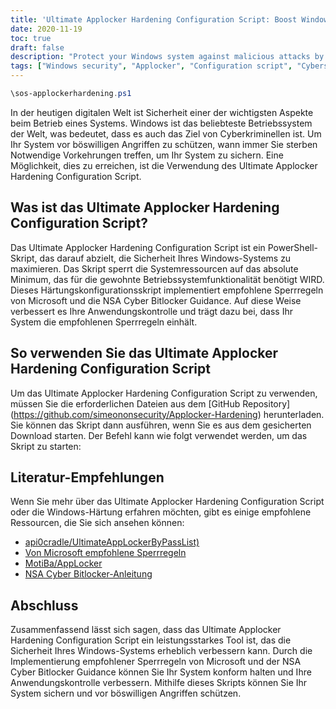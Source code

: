 ```yaml
---
title: 'Ultimate Applocker Hardening Configuration Script: Boost Windows Security'
date: 2020-11-19
toc: true
draft: false
description: "Protect your Windows system against malicious attacks by using the Ultimate Applocker Hardening Configuration Script."
tags: ["Windows security", "Applocker", "Configuration script", "Cybersecurity", "Malware protection", "Threat prevention", "PowerShell script", "Microsoft recommended block rules", "Compliance", "NSA Cyber Bitlocker Guidance", "Application control", "Hardening Windows", "Cyber threats", "Computer protection", "Cyber defense", "Secure Windows", "Ultimate Applocker ByPass List", "Windows Defender", "System lockdown", "sos-applockerhardening.ps1"]
---
```

```powershell
\sos-applockerhardening.ps1
```

 In der heutigen digitalen Welt ist Sicherheit einer der wichtigsten Aspekte beim Betrieb eines Systems. Windows ist das beliebteste Betriebssystem der Welt, was bedeutet, dass es auch das Ziel von Cyberkriminellen ist. Um Ihr System vor böswilligen Angriffen zu schützen, wann immer Sie sterben Notwendige Vorkehrungen treffen, um Ihr System zu sichern. Eine Möglichkeit, dies zu erreichen, ist die Verwendung des Ultimate Applocker Hardening Configuration Script.  ## Was ist das Ultimate Applocker Hardening Configuration Script?  Das Ultimate Applocker Hardening Configuration Script ist ein PowerShell-Skript, das darauf abzielt, die Sicherheit Ihres Windows-Systems zu maximieren. Das Skript sperrt die Systemressourcen auf das absolute Minimum, das für die gewohnte Betriebssystemfunktionalität benötigt WIRD. Dieses Härtungskonfigurationsskript implementiert empfohlene Sperrregeln von Microsoft und die NSA Cyber Bitlocker Guidance. Auf diese Weise verbessert es Ihre Anwendungskontrolle und trägt dazu bei, dass Ihr System die empfohlenen Sperrregeln einhält.  ## So verwenden Sie das Ultimate Applocker Hardening Configuration Script  Um das Ultimate Applocker Hardening Configuration Script zu verwenden, müssen Sie die erforderlichen Dateien aus dem [GitHub Repository] (https://github.com/simeononsecurity/Applocker-Hardening) herunterladen. Sie können das Skript dann ausführen, wenn Sie es aus dem gesicherten Download starten. Der Befehl kann wie folgt verwendet werden, um das Skript zu starten:   ## Literatur-Empfehlungen  Wenn Sie mehr über das Ultimate Applocker Hardening Configuration Script oder die Windows-Härtung erfahren möchten, gibt es einige empfohlene Ressourcen, die Sie sich ansehen können:  - [api0cradle/UltimateAppLockerByPassList)](https://github.com/api0cradle/UltimateAppLockerByPassList) - [Von Microsoft empfohlene Sperrregeln](https://docs.microsoft.com/en-us/windows/security/threat-protection/windows-defender-application-control/microsoft-recommended-block-rules) - [MotiBa/AppLocker](https://github.com/MotiBa/AppLocker) - [NSA Cyber Bitlocker-Anleitung](https://github.com/nsacyber/AppLocker-Anleitung)  ## Abschluss  Zusammenfassend lässt sich sagen, dass das Ultimate Applocker Hardening Configuration Script ein leistungsstarkes Tool ist, das die Sicherheit Ihres Windows-Systems erheblich verbessern kann. Durch die Implementierung empfohlener Sperrregeln von Microsoft und der NSA Cyber Bitlocker Guidance können Sie Ihr System konform halten und Ihre Anwendungskontrolle verbessern. Mithilfe dieses Skripts können Sie Ihr System sichern und vor böswilligen Angriffen schützen.